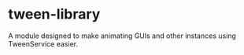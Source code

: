 # tween-library
A module designed to make animating GUIs and other instances using TweenService easier.
